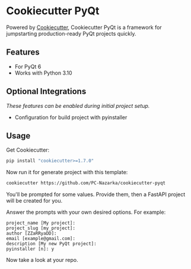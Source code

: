 # Cookiecutter PyQt

Powered by [Cookiecutter](https://github.com/cookiecutter/cookiecutter), Cookiecutter PyQt is a framework for jumpstarting
production-ready PyQt projects quickly.

## Features

-   For PyQt 6
-   Works with Python 3.10

## Optional Integrations

*These features can be enabled during initial project setup.*

-   Configuration for build project with pyinstaller

## Usage

Get Cookiecutter:

```bash
pip install "cookiecutter>=1.7.0"
```

Now run it for generate project with this template:

```bash
cookiecutter https://github.com/PC-Nazarka/cookiecutter-pyqt
```

You'll be prompted for some values. Provide them, then a FastAPI project will be created for you.

Answer the prompts with your own desired options. For example:

    project_name [My project]: 
    project_slug [my_project]: 
    author [ZZaRRyaDD]: 
    email [example@gmail.com]: 
    description [My new PyQt project]: 
    pyinstaller [n]: y


Now take a look at your repo.
